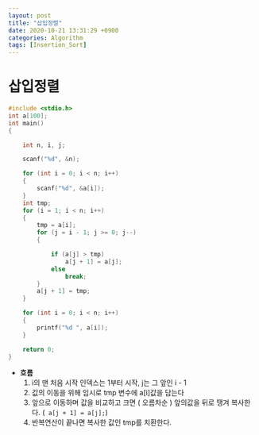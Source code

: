 ```yaml
---
layout: post
title: "삽입정렬"
date: 2020-10-21 13:31:29 +0900
categories: Algorithm
tags: [Insertion_Sort]
---
```


# 삽입정렬

```c
#include <stdio.h>
int a[100];
int main()
{

    int n, i, j;

    scanf("%d", &n);

    for (int i = 0; i < n; i++)
    {
        scanf("%d", &a[i]);
    }
    int tmp;
    for (i = 1; i < n; i++)
    {
        tmp = a[i];
        for (j = i - 1; j >= 0; j--)
        {

            if (a[j] > tmp)
                a[j + 1] = a[j];
            else
                break;
        }
        a[j + 1] = tmp;
    }

    for (int i = 0; i < n; i++)
    {
        printf("%d ", a[i]);
    }

    return 0;
}
```

- **흐름**
  1. i의 맨 처음 시작 인덱스는 1부터 시작, j는 그 앞인 i - 1
  2. 값의 이동을 위해 임시로 tmp 변수에 a[i]값을 담는다
  3. 앞으로 이동하며 값을 비교하고 크면 ( 오름차순 ) 앞의값을 뒤로 땡겨 복사한다. (` a[j + 1] = a[j];`)
  4. 반복연산이 끝나면 복사한 값인 tmp를 치환한다.
